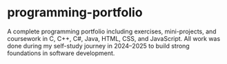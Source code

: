 # programming-portfolio
A complete programming portfolio including exercises, mini-projects, and coursework in C, C++, C#, Java, HTML, CSS, and JavaScript. All work was done during my self-study journey in 2024–2025 to build strong foundations in software development.
